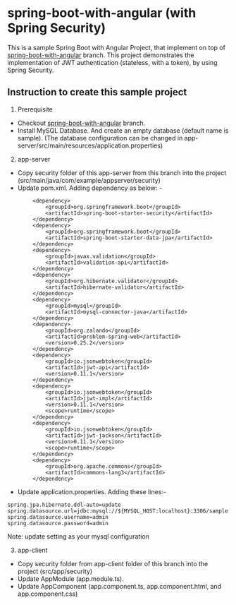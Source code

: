 # spring-boot-with-angular (with Spring Security)
This is a sample Spring Boot with Angular Project, that implement on top of [spring-boot-with-angular](https://github.com/kritdev/spring-boot-with-angular/tree/spring-boot-with-angular) branch. This project demonstrates the implementation of JWT authentication (stateless, with a token), by using Spring Security.

## Instruction to create this sample project
1. Prerequisite
- Checkout [spring-boot-with-angular](https://github.com/kritdev/spring-boot-with-angular/tree/spring-boot-with-angular) branch.
- Install MySQL Database. And create an empty database (default name is sample). (The database configuration can be changed in app-server/src/main/resources/application.properties)
2. app-server
- Copy security folder of this app-server from this branch into the project (src/main/java/com/example/appserver/security)
- Update pom.xml. Adding dependency as below: -
```
        <dependency>
            <groupId>org.springframework.boot</groupId>
            <artifactId>spring-boot-starter-security</artifactId>
        </dependency>
      	<dependency> 
        	<groupId>org.springframework.boot</groupId> 
        	<artifactId>spring-boot-starter-data-jpa</artifactId> 
      	</dependency> 
        <dependency>
            <groupId>javax.validation</groupId>
            <artifactId>validation-api</artifactId>
        </dependency>
        <dependency>
            <groupId>org.hibernate.validator</groupId>
            <artifactId>hibernate-validator</artifactId>
        </dependency>
      	<dependency> 
	        <groupId>mysql</groupId> 
	        <artifactId>mysql-connector-java</artifactId> 
   	  	</dependency>
        <dependency>
            <groupId>org.zalando</groupId>
            <artifactId>problem-spring-web</artifactId>
            <version>0.25.2</version>
        </dependency>
        <dependency>
            <groupId>io.jsonwebtoken</groupId>
            <artifactId>jjwt-api</artifactId>
            <version>0.11.1</version>
        </dependency>
        <dependency>
            <groupId>io.jsonwebtoken</groupId>
            <artifactId>jjwt-impl</artifactId>
            <version>0.11.1</version>
            <scope>runtime</scope>
        </dependency>
        <dependency>
            <groupId>io.jsonwebtoken</groupId>
            <artifactId>jjwt-jackson</artifactId>
            <version>0.11.1</version>
            <scope>runtime</scope>
        </dependency>
        <dependency>
            <groupId>org.apache.commons</groupId>
            <artifactId>commons-lang3</artifactId>
        </dependency>
```
- Update application.properties. Adding these lines:-
```
spring.jpa.hibernate.ddl-auto=update
spring.datasource.url=jdbc:mysql://${MYSQL_HOST:localhost}:3306/sample
spring.datasource.username=admin
spring.datasource.password=admin
```
Note: update setting as your mysql configuration

3. app-client 
- Copy security folder from app-client folder of this branch into the project (src/app/security)
- Update AppModule (app.module.ts).
- Update AppComponent (app.component.ts, app.component.html, and app.component.css)
